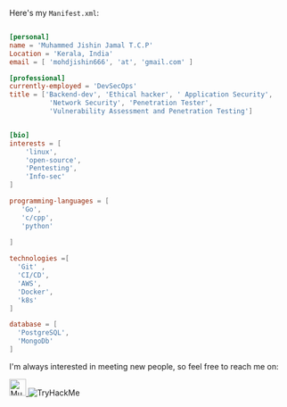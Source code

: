 




              

Here's my `Manifest.xml`:

```toml

[personal]
name = 'Muhammed Jishin Jamal T.C.P'
Location = 'Kerala, India'
email = [ 'mohdjishin666', 'at', 'gmail.com' ]

[professional]
currently-employed = 'DevSecOps'
title = ['Backend-dev', 'Ethical hacker', ' Application Security', 
          'Network Security', 'Penetration Tester',
          'Vulnerability Assessment and Penetration Testing']


[bio]
interests = [
    'linux',
    'open-source',
    'Pentesting',
    'Info-sec'
]

programming-languages = [
   'Go',
   'c/cpp',
   'python'
 
]

technologies =[
  'Git' ,
  'CI/CD',
  'AWS',
  'Docker',
  'k8s'
]

database = [
  'PostgreSQL',
  'MongoDb'
]

```
I'm always interested in meeting new people, so feel free to reach me on:

<div>
  <a href="https://www.linkedin.com/in/muhammed-jishin-jamal-t-c-p-a398aa215">
    <img src="https://www.vectorlogo.zone/logos/linkedin/linkedin-icon.svg" alt="Muhammed Jishin Jamal T.C.P's LinkedIn Profile" height="30" width="30">
  </a>
  <img src="https://tryhackme-badges.s3.amazonaws.com/mohdjishin.png" alt="TryHackMe" >
</div>
